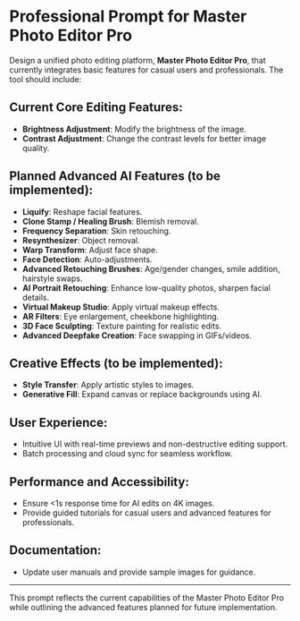 # Professional Prompt for Master Photo Editor Pro

Design a unified photo editing platform, **Master Photo Editor Pro**, that currently integrates basic features for casual users and professionals. The tool should include:

## Current Core Editing Features:
- **Brightness Adjustment**: Modify the brightness of the image.
- **Contrast Adjustment**: Change the contrast levels for better image quality.

## Planned Advanced AI Features (to be implemented):
- **Liquify**: Reshape facial features.
- **Clone Stamp / Healing Brush**: Blemish removal.
- **Frequency Separation**: Skin retouching.
- **Resynthesizer**: Object removal.
- **Warp Transform**: Adjust face shape.
- **Face Detection**: Auto-adjustments.
- **Advanced Retouching Brushes**: Age/gender changes, smile addition, hairstyle swaps.
- **AI Portrait Retouching**: Enhance low-quality photos, sharpen facial details.
- **Virtual Makeup Studio**: Apply virtual makeup effects.
- **AR Filters**: Eye enlargement, cheekbone highlighting.
- **3D Face Sculpting**: Texture painting for realistic edits.
- **Advanced Deepfake Creation**: Face swapping in GIFs/videos.

## Creative Effects (to be implemented):
- **Style Transfer**: Apply artistic styles to images.
- **Generative Fill**: Expand canvas or replace backgrounds using AI.

## User Experience:
- Intuitive UI with real-time previews and non-destructive editing support.
- Batch processing and cloud sync for seamless workflow.

## Performance and Accessibility:
- Ensure <1s response time for AI edits on 4K images.
- Provide guided tutorials for casual users and advanced features for professionals.

## Documentation:
- Update user manuals and provide sample images for guidance.

---

This prompt reflects the current capabilities of the Master Photo Editor Pro while outlining the advanced features planned for future implementation.
